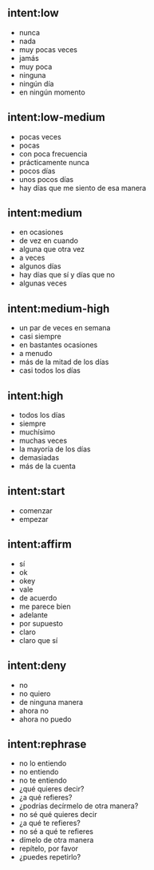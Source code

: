 ## intent:low
- nunca
- nada
- muy pocas veces
- jamás
- muy poca
- ninguna
- ningún día
- en ningún momento

## intent:low-medium
- pocas veces
- pocas
- con poca frecuencia
- prácticamente nunca
- pocos días
- unos pocos días
- hay días que me siento de esa manera

## intent:medium
- en ocasiones
- de vez en cuando
- alguna que otra vez
- a veces
- algunos días
- hay días que sí y días que no
- algunas veces

## intent:medium-high
- un par de veces en semana
- casi siempre
- en bastantes ocasiones
- a menudo
- más de la mitad de los días
- casi todos los días

## intent:high
- todos los días
- siempre
- muchísimo
- muchas veces
- la mayoría de los días
- demasiadas
- más de la cuenta 

## intent:start
- comenzar
- empezar

## intent:affirm
- sí
- ok
- okey
- vale
- de acuerdo
- me parece bien
- adelante
- por supuesto
- claro
- claro que sí

## intent:deny
- no
- no quiero
- de ninguna manera
- ahora no
- ahora no puedo

## intent:rephrase
- no lo entiendo
- no entiendo
- no te entiendo
- ¿qué quieres decir?
- ¿a qué refieres?
- ¿podrías decírmelo de otra manera?
- no sé qué quieres decir
- ¿a qué te refieres?
- no sé a qué te refieres
- dímelo de otra manera
- repítelo, por favor
- ¿puedes repetirlo?
